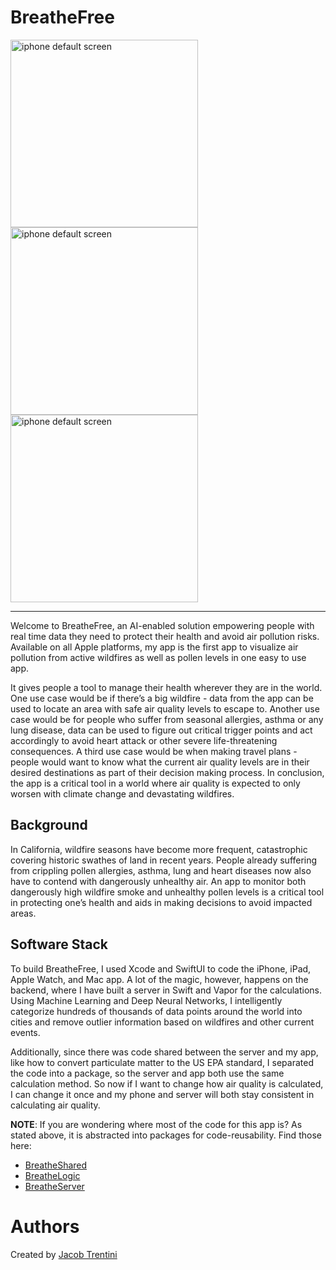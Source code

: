 # BreatheFree

<img src="https://github.com/Awesomeplayer165/BreatheFree/assets/70717139/9b45a700-059f-4c3b-b561-000780ac6dd2" alt="iphone default screen" width="300"/>
<img src="https://github.com/Awesomeplayer165/BreatheFree/assets/70717139/53aae384-c9bc-490c-ab7c-b86f9b1d4477" alt="iphone default screen" width="300"/>
<img src="https://github.com/Awesomeplayer165/BreatheFree/assets/70717139/57cfa8bf-be1a-48fb-8afa-5baa6423b511" alt="iphone default screen" width="300"/>

---

Welcome to BreatheFree, an AI-enabled solution empowering people with real time data they need to protect their health and avoid air pollution risks. Available on all Apple platforms, my app is the first app to visualize air pollution from active wildfires as well as pollen levels in one easy to use app.

It gives people a tool to manage their health wherever they are in the world. One use case would be if there’s a big wildfire - data from the app can be used to locate an area with safe air quality levels to escape to. Another use case would be for people who suffer from seasonal allergies, asthma or any lung disease, data can be used to figure out critical trigger points and act accordingly to avoid heart attack or other severe life-threatening consequences. A third use case would be when making travel plans - people would want to know what the current air quality levels are in their desired destinations as part of their decision making process. In conclusion, the app is a critical tool in a world where air quality is expected to only worsen with climate change and devastating wildfires.


## Background

In California, wildfire seasons have become more frequent, catastrophic covering historic swathes of land in recent years. People already suffering from crippling pollen allergies, asthma, lung and heart diseases now also have to contend with dangerously unhealthy air. An app to monitor both dangerously high wildfire smoke and unhealthy pollen levels is a critical tool in protecting one’s health and aids in making decisions to avoid impacted areas. 

## Software Stack

To build BreatheFree, I used Xcode and SwiftUI to code the iPhone, iPad, Apple Watch, and Mac app. A lot of the magic, however, happens on the backend, where I have built a server in Swift and Vapor for the calculations. Using Machine Learning and Deep Neural Networks, I intelligently categorize hundreds of thousands of data points around the world into cities and remove outlier information based on wildfires and other current events.

Additionally, since there was code shared between the server and my app, like how to convert particulate matter to the US EPA standard, I separated the code into a package, so the server and app both use the same calculation method. So now if I want to change how air quality is calculated, I can change it once and my phone and server will both stay consistent in calculating air quality.

**NOTE**: If you are wondering where most of the code for this app is? As stated above, it is abstracted into packages for code-reusability. Find those here:
- [BreatheShared](https://github.com/Awesomeplayer165/BreatheShared)
- [BreatheLogic](https://github.com/Awesomeplayer165/BreatheLogic)
- [BreatheServer](https://github.com/Awesomeplayer165/BreatheServer)

# Authors
Created by [Jacob Trentini](https://github.com/Awesomeplayer165)
